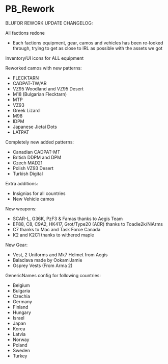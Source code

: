 # PB_Rework
BLUFOR REWORK UPDATE CHANGELOG:

All factions redone
- Each factions equipment, gear, camos and vehicles has been re-looked through, trying to get as close to IRL as possible with the assets we got

Inventory/UI icons for ALL equipment

Reworked camos with new patterns:
- FLECKTARN
- CADPAT-TW/AR
- VZ95 Woodland and VZ95 Desert
- M18 (Bulgarian Flecktarn)
- MTP
- VZ93 
- Greek Lizard
- M98
- IDPM
- Japanese Jietai Dots
- LATPAT

Completely new added patterns:
- Canadian CADPAT-MT
- British DDPM and DPM
- Czech MAD21
- Polish VZ93 Desert
- Turkish Digital

Extra additions:
- Insignias for all countries
- New Vehicle camos

New weapons:
- SCAR-L, G36K, PzF3 & Famas thanks to Aegis Team
- EF88, C8, C9A2, HK417, Grot/Type20 (ACR) thanks to Toadie2k/NiArms
- C7 thanks to Mac and Task Force Canada
- K2 and K2C1 thanks to withered maple

New Gear:

- Vest, 2 Uniforms and Mk7 Helmet from Aegis
- Balaclava made by OokamiJamie
- Osprey Vests (From Arma 2)

GenericNames config for following countries:
- Belgium
- Bulgaria
- Czechia
- Germany
- Finland
- Hungary
- Israel
- Japan
- Korea
- Latvia
- Norway
- Poland
- Sweden
- Turkey


